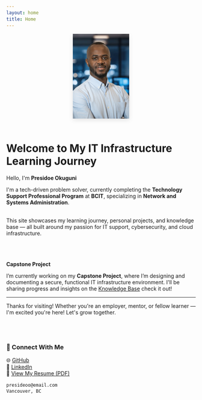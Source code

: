 ```yaml
---
layout: home
title: Home
---
```


<p align="center">
  <img src="assets/images/presidoe-profile.png" alt="Presidoe Okuguni" width="150" style="box-shadow: 0 4px 12px rgba(0,0,0,0.1); margin-bottom: 20px;">
</p>

# Welcome to My IT Infrastructure Learning Journey

Hello, I'm **Presidoe Okuguni**

I'm a tech-driven problem solver, currently completing the **Technology Support Professional Program** at **BCIT**, specializing in **Network and Systems Administration**.
</br></br>

This site showcases my learning journey, personal projects, and knowledge base — all built around my passion for IT support, cybersecurity, and cloud infrastructure.
</br></br>
</br></br>

**Capstone Project**

I’m currently working on my **Capstone Project**, where I’m designing and documenting a secure, functional IT infrastructure environment. I'll be sharing progress and insights on the [Knowledge Base](/blog) check it out!

---

Thanks for visiting! Whether you're an employer, mentor, or fellow learner — I'm excited you're here! Let's grow together. 
</br></br>
</br></br>

### 🔗 Connect With Me

🌐 [GitHub](https://github.com/presideookuguni)  
💼 [LinkedIn](https://www.linkedin.com/in/presidoe-okuguni)  
📄 [View My Resume (PDF)](https://yourdomain.com/resume.pdf) <!-- Update with your actual link -->



```
presideoo@email.com  
Vancouver, BC  
